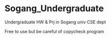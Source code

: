# Sogang_Undergraduate

Undergraduate HW & Prj in Sogang univ CSE dept

Free to use but be careful of copycheck program
